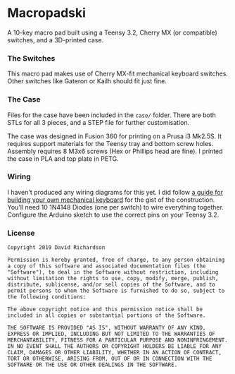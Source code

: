 # Macropadski
A 10-key macro pad built using a Teensy 3.2, Cherry MX (or compatible) switches, and a 3D-printed case.

### The Switches

This macro pad makes use of Cherry MX-fit mechanical keyboard switches. Other switches like Gateron or Kailh should fit just fine. 

### The Case

Files for the case have been included in the `case/` folder. There are both STLs for all 3 pieces, and a STEP file for further customisation.

The case was designed in Fusion 360 for printing on a Prusa i3 Mk2.5S. It requires support materials for the Teensy tray and bottom screw holes. Assembly requires 8 M3x6 screws (Hex or Phillips head are fine). I printed the case in PLA and top plate in PETG.

### Wiring

I haven't produced any wiring diagrams for this yet. I did follow [a guide for building your own mechanical keyboard](https://matt3o.com/hand-wiring-a-custom-keyboard/) for the gist of the construction. You'll need 10 1N4148 Diodes (one per switch) to wire everything together. Configure the Arduino sketch to use the correct pins on your Teensy 3.2.

### License

```
Copyright 2019 David Richardson

Permission is hereby granted, free of charge, to any person obtaining a copy of this software and associated documentation files (the "Software"), to deal in the Software without restriction, including without limitation the rights to use, copy, modify, merge, publish, distribute, sublicense, and/or sell copies of the Software, and to permit persons to whom the Software is furnished to do so, subject to the following conditions:

The above copyright notice and this permission notice shall be included in all copies or substantial portions of the Software.

THE SOFTWARE IS PROVIDED "AS IS", WITHOUT WARRANTY OF ANY KIND, EXPRESS OR IMPLIED, INCLUDING BUT NOT LIMITED TO THE WARRANTIES OF MERCHANTABILITY, FITNESS FOR A PARTICULAR PURPOSE AND NONINFRINGEMENT. IN NO EVENT SHALL THE AUTHORS OR COPYRIGHT HOLDERS BE LIABLE FOR ANY CLAIM, DAMAGES OR OTHER LIABILITY, WHETHER IN AN ACTION OF CONTRACT, TORT OR OTHERWISE, ARISING FROM, OUT OF OR IN CONNECTION WITH THE SOFTWARE OR THE USE OR OTHER DEALINGS IN THE SOFTWARE.
```